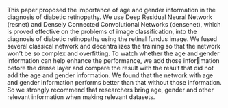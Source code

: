 This paper proposed the importance of age and gender information in the diagnosis of diabetic retinopathy. We use Deep Residual Neural Network (resnet) and Densely Connected Convolutional Networks (densenet), which is proved effective on the problems of image classification, into the diagnosis of diabetic retinopathy using the retinal fundus image. We fused several classical network and decentralizes the training so that the network won’t be so complex and overfitting. To watch whether the age and gender information can help enhance the performance, we add those information before the dense layer and compare the result with
the result that did not add the age and gender information. We found that the network with age and gender information performs better than that without those information. So we strongly recommend that researchers bring age, gender and other relevant information when making relevant datasets.